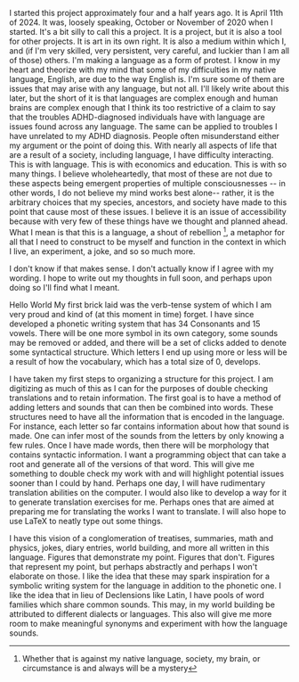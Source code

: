 I started this project approximately four and a half years ago. It is April 11th of 2024. It was, loosely speaking, October or November of 2020 when I started. It's a bit silly to call this a project. It is a project, but it is also a tool for other projects. It is art in its own right. It is also a medium within which I, and (if I'm very skilled, very persistent, very careful, and luckier than I am all of those) others. I'm making a language as a form of protest. I know in my heart and theorize with my mind that some of my difficulties in my native language, English, are due to the way English is. I'm sure some of them are issues that may arise with any language, but not all. I'll likely write about this later, but the short of it is that languages are complex enough and human brains are complex enough that I think its too restrictive of a claim to say that the troubles ADHD-diagnosed individuals have with language are issues found across any language. The same can be applied to troubles I have unrelated to my ADHD diagnosis. People often misunderstand either my argument or the point of doing this. With nearly all aspects of life that are a result of a society, including language, I have difficulty interacting. This is with language. This is with economics and education. This is with so many things. I believe wholeheartedly, that most of these are not due to these aspects being emergent properties of multiple consciousnesses -- in other words, I do not believe my mind works best alone-- rather, it is the arbitrary choices that my species, ancestors, and society have made to this point that cause most of these issues. I believe it is an issue of accessibility because with very few of these things have we thought and planned ahead. What I mean is that this is a language, a shout of rebellion [^1], a metaphor for all that I need to construct to be myself and function in the context in which I live,  an experiment, a joke, and so so much more. 

[^1]: Whether that is against my native language, society, my brain, or circumstance is and always will be a mystery

I don't know if that makes sense. I don't actually know if I agree with my wording. I hope to write out my thoughts in full soon, and perhaps upon doing so I'll find what I meant. 

Hello World
My first brick laid was the verb-tense system of which I am very proud and kind of (at this moment in time) forget. I have since developed a phonetic writing system that has 34 Consonants and 15 vowels. There will be one more symbol in its own category, some sounds may be removed or added, and there will be a set of clicks added to denote some syntactical structure. Which letters I end up using more or less will be a result of how the vocabulary, which has a total size of 0, develops. 

I have taken my first steps to organizing a structure for this project. I am digitizing as much of this as I can for the purposes of double checking translations and to retain information. The first goal is to have a method of adding letters and sounds that can then be combined into words. These structures need to have all the information that is encoded in the language. For instance, each letter so far contains information about how that sound is made. One can infer most of the sounds from the letters by only knowing a few rules. Once I have made words, then there will be morphology that contains syntactic information. I want a programming object that can take a root and generate all of the versions of that word. This will give me something to double check my work with and will highlight potential issues sooner than I could by hand. Perhaps one day, I will have rudimentary translation abilities on the computer. I would also like to develop a way for it to generate translation exercises for me. Perhaps ones that are aimed at preparing me for translating the works I want to translate. I will also hope to use LaTeX to neatly type out some things. 

I have this vision of a conglomeration of treatises, summaries, math and physics, jokes, diary entries, world building, and more all written in this language. Figures that demonstrate my point. Figures that don't. Figures that represent my point,  but perhaps abstractly and perhaps I won't elaborate on those. I like the idea that these may spark inspiration for a symbolic writing system for the language in addition to the phonetic one. I like the idea that in lieu of Declensions like Latin, I have pools of word families which share common sounds. This may, in my world building be attributed to different dialects or languages. This also will give me more room to make meaningful synonyms and experiment with how the language sounds. 